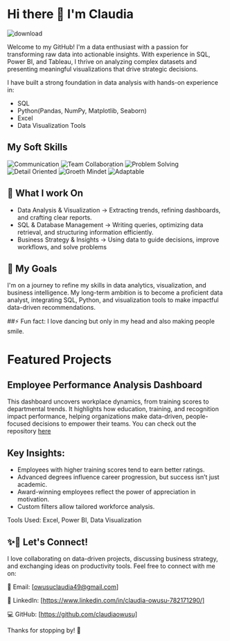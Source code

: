 # Hi there 👋 I'm Claudia

![download](https://github.com/user-attachments/assets/664388fe-a59d-4e33-b813-21c4dc9104dd)

Welcome to my GitHub! I'm a data enthusiast with a passion for transforming raw data into actionable insights. With experience in SQL, Power BI, and Tableau, I thrive on analyzing complex datasets and presenting meaningful visualizations that drive strategic decisions.

I have built a strong foundation in data analysis with hands-on experience in:

 - SQL
 - Python(Pandas, NumPy, Matplotlib, Seaborn)
 - Excel
 - Data Visualization Tools

## My Soft Skills 

![Communication](https://img.shields.io/badge/Communication-blue?style=for-the-bagde)
![Team Collaboration](https://img.shields.io/badge/Team_Collaboration-yellow?style=for-the-bagde)
![Problem Solving](https://img.shields.io/badge/Problem_Solving-green?style=for-the-bagde)
![Detail Oriented](https://img.shields.io/badge/Detail_Oriented-white?style=for-the-bagde)
![Groeth Mindet](https://img.shields.io/badge/Growth_Mindset-orange?style=for-the-bagde)
![Adaptable](https://img.shields.io/badge/Adaptable-violet?style=for-the-bagde)

## 🔭 What I work On

 - Data Analysis & Visualization → Extracting trends, refining dashboards, and crafting clear reports.
 - SQL & Database Management → Writing queries, optimizing data retrieval, and structuring information efficiently.
 - Business Strategy & Insights → Using data to guide decisions, improve workflows, and solve problems

## 🚀 My Goals

I'm on a journey to refine my skills in data analytics, visualization, and business intelligence. My long-term ambition is to become a proficient data analyst, integrating SQL, Python, and visualization tools to make impactful data-driven recommendations.



##⚡ Fun fact:
  I love dancing but only in my head and also making people smile.


 # Featured Projects
 ## Employee Performance Analysis Dashboard
  This dashboard uncovers workplace dynamics, from training scores to departmental trends. It highlights how education, training, and recognition impact performance, helping organizations make data-driven, people-focused decisions to empower their teams. You can check out the repository [here](https://github.com/claudiaowusu/Employee_Performance_Project)
  
## Key Insights:
- Employees with higher training scores tend to earn better ratings.
- Advanced degrees influence career progression, but success isn’t just academic.
- Award-winning employees reflect the power of appreciation in motivation.
- Custom filters allow tailored workforce analysis.
  
Tools Used: Excel,   Power BI,  Data Visualization

## ✨👯 Let's Connect!
I love collaborating on data-driven projects, discussing business strategy, and exchanging ideas on productivity tools. Feel free to connect with me on:

📧 Email: [owusuclaudia49@gmail.com]

🔗 LinkedIn: [https://www.linkedin.com/in/claudia-owusu-782171290/]

💻 GitHub: [https://github.com/claudiaowusu]

Thanks for stopping by! 🚀
  
 

